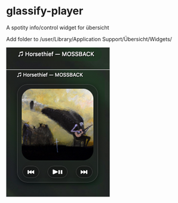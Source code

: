 # glassify-player

A spotity info/control widget for übersicht

Add folder to /user/Library/Application Support/Übersicht/Widgets/


![normal](https://github.com/john-json/glassify-player/blob/main/spotify-light.widget/Screenshot.png)



